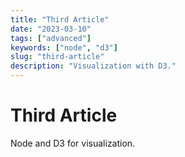 ```yaml
---
title: "Third Article"
date: "2023-03-10"
tags: ["advanced"]
keywords: ["node", "d3"]
slug: "third-article"
description: "Visualization with D3."
---
```


# Third Article

Node and D3 for visualization.
